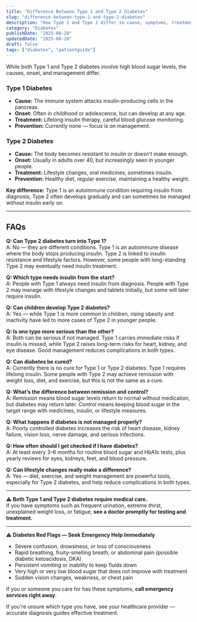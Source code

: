 ```yaml
---
title: "Difference Between Type 1 and Type 2 Diabetes"
slug: "difference-between-type-1-and-type-2-diabetes"
description: "How Type 1 and Type 2 differ in cause, symptoms, treatment, and day-to-day management."
category: "Diabetes"
publishDate: "2025-08-20"
updatedDate: "2025-08-20"
draft: false
tags: ["diabetes", "patientguide"]
---
```


While both Type 1 and Type 2 diabetes involve high blood sugar levels, the causes, onset, and management differ.

### Type 1 Diabetes
- **Cause:** The immune system attacks insulin-producing cells in the pancreas.  
- **Onset:** Often in childhood or adolescence, but can develop at any age.  
- **Treatment:** Lifelong insulin therapy, careful blood glucose monitoring.  
- **Prevention:** Currently none — focus is on management.  

### Type 2 Diabetes
- **Cause:** The body becomes resistant to insulin or doesn't make enough.  
- **Onset:** Usually in adults over 40, but increasingly seen in younger people.  
- **Treatment:** Lifestyle changes, oral medicines, sometimes insulin.  
- **Prevention:** Healthy diet, regular exercise, maintaining a healthy weight. 

**Key difference:** Type 1 is an autoimmune condition requiring insulin from diagnosis; Type 2 often develops gradually and can sometimes be managed without insulin early on.  

---

## FAQs

**Q: Can Type 2 diabetes turn into Type 1?**  
A: No — they are different conditions. Type 1 is an autoimmune disease where the body stops producing insulin. Type 2 is linked to insulin resistance and lifestyle factors. However, some people with long-standing Type 2 may eventually need insulin treatment.

**Q: Which type needs insulin from the start?**  
A: People with Type 1 always need insulin from diagnosis. People with Type 2 may manage with lifestyle changes and tablets initially, but some will later require insulin.

**Q: Can children develop Type 2 diabetes?**  
A: Yes — while Type 1 is more common in children, rising obesity and inactivity have led to more cases of Type 2 in younger people.

**Q: Is one type more serious than the other?**  
A: Both can be serious if not managed. Type 1 carries immediate risks if insulin is missed, while Type 2 raises long-term risks for heart, kidney, and eye disease. Good management reduces complications in both types.

**Q: Can diabetes be cured?**  
A: Currently there is no cure for Type 1 or Type 2 diabetes. Type 1 requires lifelong insulin. Some people with Type 2 may achieve remission with weight loss, diet, and exercise, but this is not the same as a cure.

**Q: What’s the difference between remission and control?**  
A: *Remission* means blood sugar levels return to normal without medication, but diabetes may return later. *Control* means keeping blood sugar in the target range with medicines, insulin, or lifestyle measures.

**Q: What happens if diabetes is not managed properly?**  
A: Poorly controlled diabetes increases the risk of heart disease, kidney failure, vision loss, nerve damage, and serious infections.

**Q: How often should I get checked if I have diabetes?**  
A: At least every 3–6 months for routine blood sugar and HbA1c tests, plus yearly reviews for eyes, kidneys, feet, and blood pressure.

**Q: Can lifestyle changes really make a difference?**  
A: Yes — diet, exercise, and weight management are powerful tools, especially for Type 2 diabetes, and help reduce complications in both types.

---

⚠️ **Both Type 1 and Type 2 diabetes require medical care.**  
If you have symptoms such as frequent urination, extreme thirst, unexplained weight loss, or fatigue, **see a doctor promptly for testing and treatment**.

---

⚠️ **Diabetes Red Flags — Seek Emergency Help Immediately**
- Severe confusion, drowsiness, or loss of consciousness  
- Rapid breathing, fruity-smelling breath, or abdominal pain (possible diabetic ketoacidosis, DKA)  
- Persistent vomiting or inability to keep fluids down  
- Very high or very low blood sugar that does not improve with treatment  
- Sudden vision changes, weakness, or chest pain  

If you or someone you care for has these symptoms, **call emergency services right away**.


If you're unsure which type you have, see your healthcare provider — accurate diagnosis guides effective treatment.
